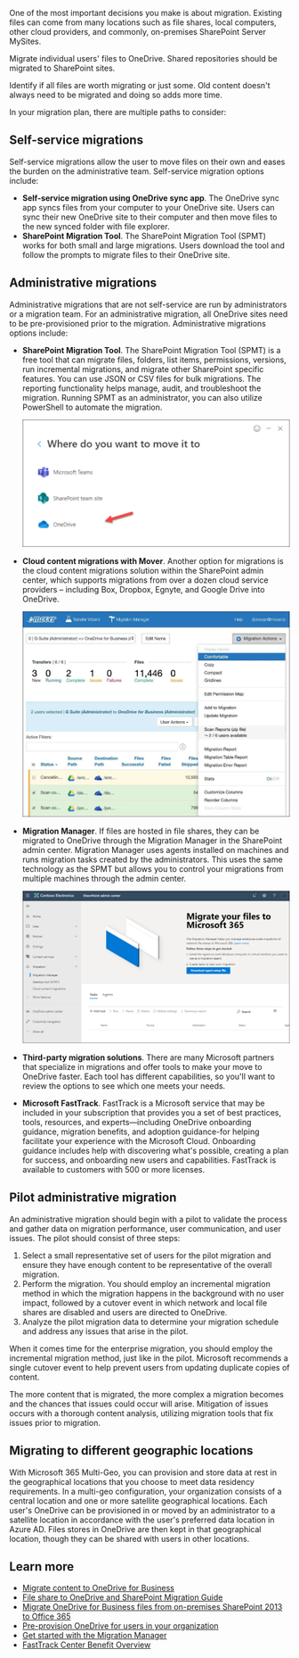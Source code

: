One of the most important decisions you make is about migration. Existing files can come from many locations such as file shares, local computers, other cloud providers, and commonly, on-premises SharePoint Server MySites.

Migrate individual users' files to OneDrive. Shared repositories should be migrated to SharePoint sites.

Identify if all files are worth migrating or just some. Old content doesn't always need to be migrated and doing so adds more time.

In your migration plan, there are multiple paths to consider:

## Self-service migrations

Self-service migrations allow the user to move files on their own and eases the burden on the administrative team. Self-service migration options include:

- **Self-service migration using OneDrive sync app**. The OneDrive sync app syncs files from your computer to your OneDrive site. Users can sync their new OneDrive site to their computer and then move files to the new synced folder with file explorer.
- **SharePoint Migration Tool**. The SharePoint Migration Tool (SPMT) works for both small and large migrations. Users download the tool and follow the prompts to migrate files to their OneDrive site.

## Administrative migrations

Administrative migrations that are not self-service are run by administrators or a migration team. For an administrative migration, all OneDrive sites need to be pre-provisioned prior to the migration. Administrative migrations options include:

- **SharePoint Migration Tool**. The SharePoint Migration Tool (SPMT) is a free tool that can migrate files, folders, list items, permissions, versions, run incremental migrations, and migrate other SharePoint specific features.  You can use JSON or CSV files for bulk migrations. The reporting functionality helps manage, audit, and troubleshoot the migration. Running SPMT as an administrator, you can also utilize PowerShell to automate the migration.
 
   ![SharePoint Migration Tool](../media/migration-tool.png)
- **Cloud content migrations with Mover**. Another option for migrations is the cloud content migrations solution within the SharePoint admin center, which supports migrations from over a dozen cloud service providers – including Box, Dropbox, Egnyte, and Google Drive into OneDrive.
 
   ![Cloud content migrations with Mover](../media/mover.png)
- **Migration Manager**. If files are hosted in file shares, they can be migrated to OneDrive through the Migration Manager in the SharePoint admin center. Migration Manager uses agents installed on machines and runs migration tasks created by the administrators. This uses the same technology as the SPMT but allows you to control your migrations from multiple machines through the admin center.

   ![Migration Manager](../media/migration-manager.png)
- **Third-party migration solutions**. There are many Microsoft partners that specialize in migrations and offer tools to make your move to OneDrive faster. Each tool has different capabilities, so you'll want to review the options to see which one meets your needs.
- **Microsoft FastTrack**. FastTrack is a Microsoft service that may be included in your subscription that provides you a set of best practices, tools, resources, and experts—including OneDrive onboarding guidance, migration benefits, and adoption guidance-for helping facilitate your experience with the Microsoft Cloud. Onboarding guidance includes help with discovering what's possible, creating a plan for success, and onboarding new users and capabilities.  FastTrack is available to customers with 500 or more licenses.

## Pilot administrative migration

An administrative migration should begin with a pilot to validate the process and gather data on migration performance, user communication, and user issues. The pilot should consist of three steps:

1. Select a small representative set of users for the pilot migration and ensure they have enough content to be representative of the overall migration.
1. Perform the migration. You should employ an incremental migration method in which the migration happens in the background with no user impact, followed by a cutover event in which network and local file shares are disabled and users are directed to OneDrive.
1. Analyze the pilot migration data to determine your migration schedule and address any issues that arise in the pilot.

When it comes time for the enterprise migration, you should employ the incremental migration method, just like in the pilot. Microsoft recommends a single cutover event to help prevent users from updating duplicate copies of content.

The more content that is migrated, the more complex a migration becomes and the chances that issues could occur will arise. Mitigation of issues occurs with a thorough content analysis, utilizing migration tools that fix issues prior to migration.

## Migrating to different geographic locations

With Microsoft 365 Multi-Geo, you can provision and store data at rest in the geographical locations that you choose to meet data residency requirements.  In a multi-geo configuration, your organization consists of a central location and one or more satellite geographical locations. Each user's OneDrive can be provisioned in or moved by an administrator to a satellite location in accordance with the user's preferred data location in Azure AD. Files stores in OneDrive are then kept in that geographical location, though they can be shared with users in other locations.

## Learn more

- [Migrate content to OneDrive for Business](/sharepointmigration/migrating-content-to-onedrive-for-business?azure-portal=true)
- [File share to OneDrive and SharePoint Migration Guide](/sharepointmigration/fileshare-to-odsp-migration-guide?azure-portal=true)
- [Migrate OneDrive for Business files from on-premises SharePoint 2013 to Office 365](https://support.office.com/article/migrate-onedrive-for-business-files-from-on-premises-sharepoint-2013-to-office-365-a9894a64-675a-4931-91f6-a76d94136edc?azure-portal=true)
- [Pre-provision OneDrive for users in your organization](/onedrive/pre-provision-accounts?azure-portal=true)
- [Get started with the Migration Manager](/sharepointmigration/mm-get-started?azure-portal=true)
- [FastTrack Center Benefit Overview](/fasttrack/O365-data-migration?azure-portal=true)
